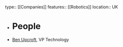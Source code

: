 type:: [[Companies]]
features:: [[Robotics]]
location:: UK

- # People
- [Ben Upcroft](https://www.linkedin.com/in/ben-upcroft), VP Technology